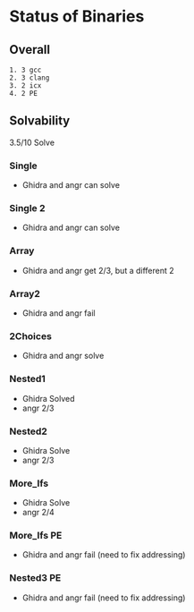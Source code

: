 # Status of Binaries

## Overall

    1. 3 gcc
    2. 3 clang
    3. 2 icx
    4. 2 PE

## Solvability

3.5/10 Solve

### Single

- Ghidra and angr can solve

### Single 2

- Ghidra and angr can solve

### Array

- Ghidra and angr get 2/3, but a different 2

### Array2

- Ghidra and angr fail

### 2Choices

- Ghidra and angr solve

### Nested1

- Ghidra Solved
- angr 2/3

### Nested2

- Ghidra Solve
- angr 2/3

### More_Ifs

- Ghidra Solve
- angr 2/4

### More_Ifs PE

- Ghidra and angr fail (need to fix addressing)

### Nested3 PE

- Ghidra and angr fail (need to fix addressing)
